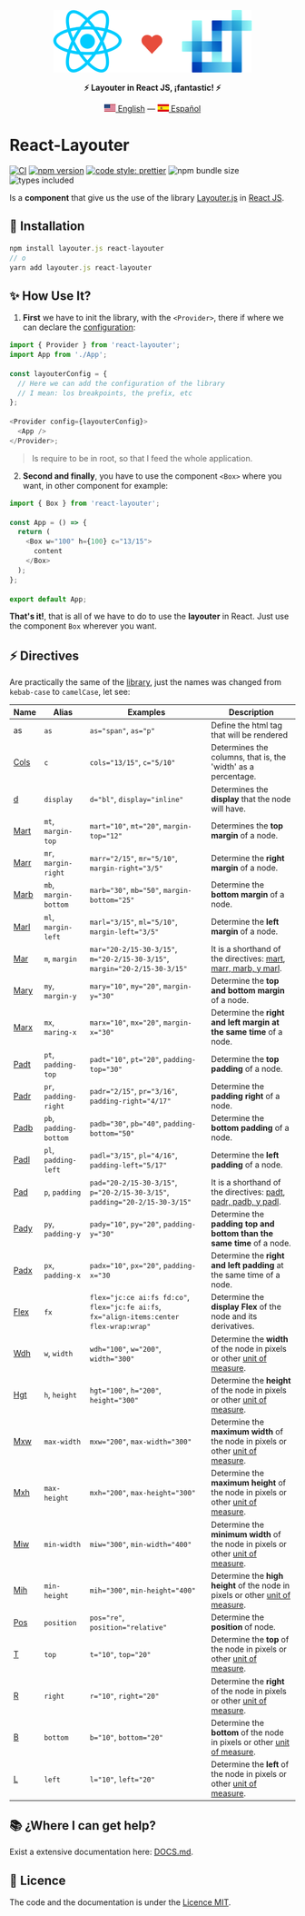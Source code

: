 <div align="center">
    <p>
      <img src="header.png" alt="React Layouter"/>
    </p>
    <p>
      <strong>⚡️ Layouter in React JS, ¡fantastic! ⚡️</strong>
    </p>
    <p>
        <a href="README.md"><img src="en_US.png" alt="English Language"/> English</a> — <a href="README-es_ES.md"><img src="es_ES.png" alt="Idioma Español"/> Español</a>
    </p>
</div>

# React-Layouter

[![CI](https://github.com/dapize/react-layouter/workflows/CI/badge.svg)](https://github.com/dapize/react-layouter/actions?query=workflow:"CI")
[![npm version](https://img.shields.io/npm/v/react-layouter.svg)](https://www.npmjs.org/package/react-layouter)
[![code style: prettier](https://img.shields.io/badge/code_style-prettier-ff69b4.svg)](https://github.com/prettier/prettier)
![npm bundle size](https://img.shields.io/bundlephobia/minzip/react-layouter)
![types included](https://badgen.net/npm/types/react-layouter)

Is a **component** that give us the use of the library [Layouter.js](https://github.com/dapize/layouter.js) in [React JS](https://reactjs.org/).

## 🔧 Installation

```js
npm install layouter.js react-layouter
// o
yarn add layouter.js react-layouter
```

## ✨ How Use It?

1. **First** we have to init the library, with the `<Provider>`, there if where we can declare the [configuration](https://github.com/dapize/layouter.js/blob/master/DOCS.md):

```js
import { Provider } from 'react-layouter';
import App from './App';

const layouterConfig = {
  // Here we can add the configuration of the library
  // I mean: los breakpoints, the prefix, etc
};

<Provider config={layouterConfig}>
  <App />
</Provider>;
```

> Is require to be in root, so that I feed the whole application.

2. **Second and finally**, you have to use the component `<Box>` where you want, in other component for example:

```js
import { Box } from 'react-layouter';

const App = () => {
  return (
    <Box w="100" h={100} c="13/15">
      content
    </Box>
  );
};

export default App;
```

**That's it!**, that is all of we have to do to use the **layouter** in React. Just use the component `Box` wherever you want.

## ⚡ Directives

Are practically the same of the [library](https://github.com/dapize/layouter.js), just the names was changed from `kebab-case` to `camelCase`, let see:

| Name                                                                                 | Alias                  | Examples                                                                                  | Description                                                                                                                                                                                                  |
| ------------------------------------------------------------------------------------ | ---------------------- | ----------------------------------------------------------------------------------------- | ------------------------------------------------------------------------------------------------------------------------------------------------------------------------------------------------------------ |
| as                                                                                   | `as`                   | `as="span"`, `as="p"`                                                                     | Define the html tag that will be rendered                                                                                                                                                                    |
| [Cols](https://github.com/dapize/layouter.js/blob/master/DOCS.md#cols)               | `c`                    | `cols="13/15"`, `c="5/10"`                                                                | Determines the columns, that is, the 'width' as a percentage.                                                                                                                                                |
| [d](https://github.com/dapize/layouter.js/blob/master/DOCS.md#display)               | `display`              | `d="bl"`, `display="inline"`                                                              | Determines the **display** that the node will have.                                                                                                                                                          |
| [Mart](https://github.com/dapize/layouter.js/blob/master/DOCS.md#mart)               | `mt`, `margin-top`     | `mart="10"`, `mt="20"`, `margin-top="12"`                                                 | Determines the **top margin** of a node.                                                                                                                                                                     |
| [Marr](https://github.com/dapize/layouter.js/blob/master/DOCS.md#marr-marb-marl)     | `mr`, `margin-right`   | `marr="2/15"`, `mr="5/10"`, `margin-right="3/5"`                                          | Determine the **right margin** of a node.                                                                                                                                                                    |
| [Marb](https://github.com/dapize/layouter.js/blob/master/DOCS.md#marr-marb-marl)     | `mb`, `margin-bottom`  | `marb="30"`, `mb="50"`, `margin-bottom="25"`                                              | Determine the **bottom margin** of a node.                                                                                                                                                                   |
| [Marl](https://github.com/dapize/layouter.js/blob/master/DOCS.md#marr-marb-marl)     | `ml`, `margin-left`    | `marl="3/15"`, `ml="5/10"`, `margin-left="3/5"`                                           | Determine the **left margin** of a node.                                                                                                                                                                     |
| [Mar](https://github.com/dapize/layouter.js/blob/master/DOCS.md#mar)                 | `m`, `margin`          | `mar="20-2/15-30-3/15"`, `m="20-2/15-30-3/15"`, `margin="20-2/15-30-3/15"`                | It is a shorthand of the directives: [mart](https://github.com/dapize/layouter.js/blob/master/DOCS.md#mart), [marr, marb, y marl](https://github.com/dapize/layouter.js/blob/master/DOCS.md#marr-marb-marl). |
| [Mary](https://github.com/dapize/layouter.js/blob/master/DOCS.md#mary-marx)          | `my`, `margin-y`       | `mary="10"`, `my="20"`, `margin-y="30"`                                                   | Determine the **top and bottom margin** of a node.                                                                                                                                                           |
| [Marx](https://github.com/dapize/layouter.js/blob/master/DOCS.md#mary-marx)          | `mx`, `maring-x`       | `marx="10"`, `mx="20"`, `margin-x="30"`                                                   | Determine the **right and left margin at the same time** of a node.                                                                                                                                          |
| [Padt](https://github.com/dapize/layouter.js/blob/master/DOCS.md#padt)               | `pt`, `padding-top`    | `padt="10"`, `pt="20"`, `padding-top="30"`                                                | Determine the **top padding** of a node.                                                                                                                                                                     |
| [Padr](https://github.com/dapize/layouter.js/blob/master/DOCS.md#padr-padb-padl)     | `pr`, `padding-right`  | `padr="2/15"`, `pr="3/16"`, `padding-right="4/17"`                                        | Determine the **padding right** of a node.                                                                                                                                                                   |
| [Padb](https://github.com/dapize/layouter.js/blob/master/DOCS.md#padr-padb-padl)     | `pb`, `padding-bottom` | `padb="30"`, `pb="40"`, `padding-bottom="50"`                                             | Determine the **bottom padding** of a node.                                                                                                                                                                  |
| [Padl](https://github.com/dapize/layouter.js/blob/master/DOCS.md#padr-padb-padl)     | `pl`, `padding-left`   | `padl="3/15"`, `pl="4/16"`, `padding-left="5/17"`                                         | Determine the **left padding** of a node.                                                                                                                                                                    |
| [Pad](https://github.com/dapize/layouter.js/blob/master/DOCS.md#pad)                 | `p`, `padding`         | `pad="20-2/15-30-3/15"`, `p="20-2/15-30-3/15"`, `padding="20-2/15-30-3/15"`               | It is a shorthand of the directives: [padt](https://github.com/dapize/layouter.js/blob/master/DOCS.md#padt), [padr, padb, y padl](https://github.com/dapize/layouter.js/blob/master/DOCS.md#padr-padb-padl). |
| [Pady](https://github.com/dapize/layouter.js/blob/master/DOCS.md#pady-padx)          | `py`, `padding-y`      | `pady="10"`, `py="20"`, `padding-y="30"`                                                  | Determine the **padding top and bottom than the same time** of a node.                                                                                                                                       |
| [Padx](https://github.com/dapize/layouter.js/blob/master/DOCS.md#pady-padx)          | `px`, `padding-x`      | `padx="10"`, `px="20"`, `padding-x="30`                                                   | Determine the **right and left padding** at the same time of a node.                                                                                                                                         |
| [Flex](https://github.com/dapize/layouter.js/blob/master/DOCS.md#flex)               | `fx`                   | `flex="jc:ce ai:fs fd:co"`, `flex="jc:fe ai:fs`, `fx="align-items:center flex-wrap:wrap"` | Determine the **display Flex** of the node and its derivatives.                                                                                                                                              |
| [Wdh](https://github.com/dapize/layouter.js/blob/master/DOCS.md#width)               | `w`, `width`           | `wdh="100"`, `w="200"`, `width="300"`                                                     | Determine the **width** of the node in pixels or other [unit of measure](https://github.com/dapize/layouter.js/blob/master/DOCS.md#unit-of-measure).                                                         |
| [Hgt](https://github.com/dapize/layouter.js/blob/master/DOCS.md#height)              | `h`, `height`          | `hgt="100"`, `h="200"`, `height="300"`                                                    | Determine the **height** of the node in pixels or other [unit of measure](https://github.com/dapize/layouter.js/blob/master/DOCS.md#unit-of-measure).                                                        |
| [Mxw](https://github.com/dapize/layouter.js/blob/master/DOCS.md#maxwidth)            | `max-width`            | `mxw="200"`, `max-width="300"`                                                            | Determine the **maximum width** of the node in pixels or other [unit of measure](https://github.com/dapize/layouter.js/blob/master/DOCS.md#unit-of-measure).                                                 |
| [Mxh](https://github.com/dapize/layouter.js/blob/master/DOCS.md#maxheight)           | `max-height`           | `mxh="200"`, `max-height="300"`                                                           | Determine the **maximum height** of the node in pixels or other [unit of measure](https://github.com/dapize/layouter.js/blob/master/DOCS.md#unit-of-measure).                                                |
| [Miw](https://github.com/dapize/layouter.js/blob/master/DOCS.md#minwidth)            | `min-width`            | `miw="300"`, `min-width="400"`                                                            | Determine the **minimum width** of the node in pixels or other [unit of measure](https://github.com/dapize/layouter.js/blob/master/DOCS.md#unit-of-measure).                                                 |
| [Mih](https://github.com/dapize/layouter.js/blob/master/DOCS.md#minheight)           | `min-height`           | `mih="300"`, `min-height="400"`                                                           | Determine the **high height** of the node in pixels or other [unit of measure](https://github.com/dapize/layouter.js/blob/master/DOCS.md#unit-of-measure).                                                   |
| [Pos](https://github.com/dapize/layouter.js/blob/master/DOCS.md#position)            | `position`             | `pos="re"`, `position="relative"`                                                         | Determine the **position** of node.                                                                                                                                                                          |
| [T](https://github.com/dapize/layouter.js/blob/master/DOCS.md#top-right-bottom-left) | `top`                  | `t="10"`, `top="20"`                                                                      | Determine the **top** of the node in pixels or other [unit of measure](https://github.com/dapize/layouter.js/blob/master/DOCS.md#unit-of-measure).                                                           |
| [R](https://github.com/dapize/layouter.js/blob/master/DOCS.md#top-right-bottom-left) | `right`                | `r="10"`, `right="20"`                                                                    | Determine the **right** of the node in pixels or other [unit of measure](https://github.com/dapize/layouter.js/blob/master/DOCS.md#unit-of-measure).                                                         |
| [B](https://github.com/dapize/layouter.js/blob/master/DOCS.md#top-right-bottom-left) | `bottom`               | `b="10"`, `bottom="20"`                                                                   | Determine the **bottom** of the node in pixels or other [unit of measure](https://github.com/dapize/layouter.js/blob/master/DOCS.md#unit-of-measure).                                                        |
| [L](https://github.com/dapize/layouter.js/blob/master/DOCS.md#top-right-bottom-left) | `left`                 | `l="10"`, `left="20"`                                                                     | Determine the **left** of the node in pixels or other [unit of measure](DOCS.md#unit-of-measure).                                                                                                            |

## 📚 ¿Where I can get help?

Exist a extensive documentation here: [DOCS.md](https://github.com/dapize/layouter.js/blob/master/DOCS.md).

## 🧾 Licence

The code and the documentation is under the [Licence MIT](LICENSE).
